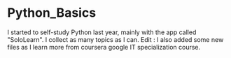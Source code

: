 # Python_Basics
I started to self-study Python last year, mainly with the app called "SoloLearn". 
I collect as many topics as I can.
Edit : I also added some new files as I learn more from coursera google IT specialization course.
